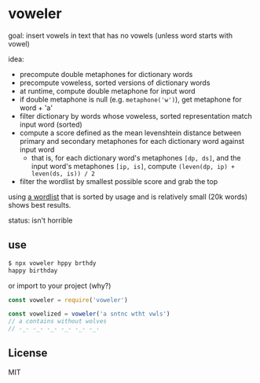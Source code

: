 # voweler

goal: insert vowels in text that has no vowels (unless word starts with vowel)

idea:
  - precompute double metaphones for dictionary words
  - precompute voweless, sorted versions of dictionary words
  - at runtime, compute double metaphone for input word
  - if double metaphone is null (e.g. `metaphone('w')`), get metaphone for word + 'a'
  - filter dictionary by words whose voweless, sorted representation match input word (sorted)
  - compute a score defined as the mean levenshtein distance between primary and secondary metaphones for each dictionary word against input word
    - that is, for each dictionary word's metaphones `[dp, ds]`, and the input word's metaphones `[ip, is]`, compute `(leven(dp, ip) + leven(ds, is)) / 2`
  - filter the wordlist by smallest possible score and grab the top

using [a wordlist](https://github.com/first20hours/google-10000-english) that is sorted by usage and is relatively small (20k words) shows best results.

status: isn't horrible

## use
```bash
$ npx voweler hppy brthdy
happy birthday
```

or import to your project (why?)
```javascript
const voweler = require('voweler')

const vowelized = voweler('a sntnc wtht vwls')
// a contains without wolves
// -_- -_- -_- -_- -_- -_-
```

## License
MIT